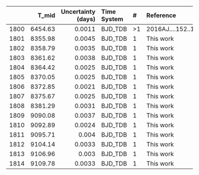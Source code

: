 |      |   T_mid |   Uncertainty (days) | Time System   | #   | Reference           |
|-----:|--------:|---------------------:|:--------------|:----|:--------------------|
| 1800 | 6454.63 |               0.0011 | BJD_TDB       | >1  | 2016AJ....152..161D |
| 1801 | 8355.98 |               0.0045 | BJD_TDB       | 1   | This work           |
| 1802 | 8358.79 |               0.0035 | BJD_TDB       | 1   | This work           |
| 1803 | 8361.62 |               0.0038 | BJD_TDB       | 1   | This work           |
| 1804 | 8364.42 |               0.0025 | BJD_TDB       | 1   | This work           |
| 1805 | 8370.05 |               0.0025 | BJD_TDB       | 1   | This work           |
| 1806 | 8372.85 |               0.0021 | BJD_TDB       | 1   | This work           |
| 1807 | 8375.67 |               0.0025 | BJD_TDB       | 1   | This work           |
| 1808 | 8381.29 |               0.0031 | BJD_TDB       | 1   | This work           |
| 1809 | 9090.08 |               0.0037 | BJD_TDB       | 1   | This work           |
| 1810 | 9092.89 |               0.0024 | BJD_TDB       | 1   | This work           |
| 1811 | 9095.71 |               0.004  | BJD_TDB       | 1   | This work           |
| 1812 | 9104.14 |               0.0033 | BJD_TDB       | 1   | This work           |
| 1813 | 9106.96 |               0.003  | BJD_TDB       | 1   | This work           |
| 1814 | 9109.78 |               0.0033 | BJD_TDB       | 1   | This work           |